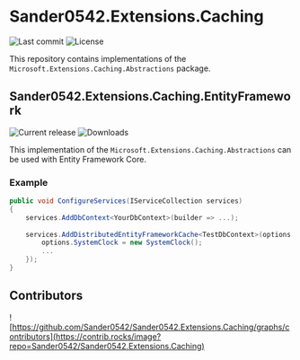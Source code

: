 # Sander0542.Extensions.Caching
![Last commit](https://img.shields.io/github/last-commit/Sander0542/Sander0542.Extensions.Caching?style=for-the-badge)
![License](https://img.shields.io/github/license/Sander0542/Sander0542.Extensions.Caching?style=for-the-badge)

This repository contains implementations of the `Microsoft.Extensions.Caching.Abstractions` package.

## Sander0542.Extensions.Caching.EntityFramework
![Current release](https://img.shields.io/nuget/v/Sander0542.Extensions.Caching.EntityFramework?style=for-the-badge)
![Downloads](https://img.shields.io/nuget/dt/Sander0542.Extensions.Caching.EntityFramework?style=for-the-badge)

This implementation of the `Microsoft.Extensions.Caching.Abstractions` can be used with Entity Framework Core.

### Example

```c#
public void ConfigureServices(IServiceCollection services)
{
    services.AddDbContext<YourDbContext>(builder => ...);
    
    services.AddDistributedEntityFrameworkCache<TestDbContext>(options => {
        options.SystemClock = new SystemClock();
        ...
    });
}
```

## Contributors
![https://github.com/Sander0542/Sander0542.Extensions.Caching/graphs/contributors](https://contrib.rocks/image?repo=Sander0542/Sander0542.Extensions.Caching)
